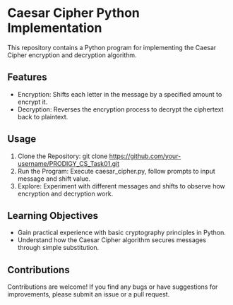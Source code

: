# Caesar Cipher Python Implementation

This repository contains a Python program for implementing the Caesar Cipher encryption and decryption algorithm.

## Features

- Encryption: Shifts each letter in the message by a specified amount to encrypt it.
- Decryption: Reverses the encryption process to decrypt the ciphertext back to plaintext.

## Usage

1. Clone the Repository: git clone https://github.com/your-username/PRODIGY_CS_Task01.git
2. Run the Program: Execute caesar_cipher.py, follow prompts to input message and shift value.
3. Explore: Experiment with different messages and shifts to observe how encryption and decryption work.

## Learning Objectives

- Gain practical experience with basic cryptography principles in Python.
- Understand how the Caesar Cipher algorithm secures messages through simple substitution.

## Contributions

Contributions are welcome! If you find any bugs or have suggestions for improvements, please submit an issue or a pull request.